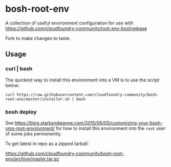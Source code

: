 bosh-root-env
=============

A collection of useful environment configuration for use with https://github.com/cloudfoundry-community/root-env-boshrelease

Fork to make changes to taste.

Usage
-----

### curl | bash

The quickest way to install this environment into a VM is to use the script below:

```
curl https://raw.githubusercontent.com/cloudfoundry-community/bosh-root-env/master/installer.sh | bash
```

### bosh deploy

See https://blog.starkandwayne.com/2015/06/05/customizing-your-bosh-vms-root-environment/ for how to install this environment into the `root` user of some jobs permanently.

To get latest in repo as a zipped tarball:

https://github.com/cloudfoundry-community/bosh-root-env/archive/master.tar.gz
